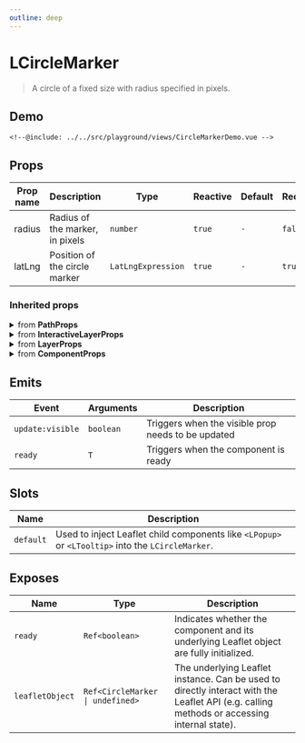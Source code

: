```yaml
---
outline: deep
---
```


# LCircleMarker

> A circle of a fixed size with radius specified in pixels.

## Demo

<script>
import "leaflet/dist/leaflet.css";
</script>

<div class="demo">
    <CircleMarkerDemo />
</div>

```vue{15-19}
<!--@include: ../../src/playground/views/CircleMarkerDemo.vue -->
```

## Props

| Prop name | Description | Type | Reactive | Default | Required |
| --- | --- | --- | --- | --- | --- |
| radius | Radius of the marker, in pixels | `number` | `true` | `-` | `false` |
| latLng | Position of the circle marker | `LatLngExpression` | `true` | `-` | `true` |

### Inherited props
<details>
<summary>from <strong>PathProps</strong></summary>

| Prop name | Description | Type | Reactive | Default | Required |
| --- | --- | --- | --- | --- | --- |
| className | Custom class name set on an element. Only for SVG renderer. | `string` | `true` | `-` | `false` |
| fillRule | A string that defines [how the inside of a shape](https://developer.mozilla.org/docs/Web/SVG/Attribute/fill-rule) is determined. | `FillRule` | `true` | `-` | `false` |
| fillOpacity | Fill opacity | `number` | `true` | `-` | `false` |
| fillColor | Fill color | `string` | `true` | `-` | `false` |
| fill | Whether to fill the path with color. Set it to `false` to disable filling on polygons or circles. | `boolean` | `true` | `-` | `false` |
| dashOffset | A string that defines the [distance into the dash pattern to start the dash](https://developer.mozilla.org/docs/Web/SVG/Attribute/stroke-dashoffset). | `string` | `true` | `-` | `false` |
| dashArray | A string that defines the stroke [dash pattern](https://developer.mozilla.org/docs/Web/SVG/Attribute/stroke-dasharray). | `string` | `true` | `-` | `false` |
| lineJoin | A string that defines [shape to be used at the corners](https://developer.mozilla.org/docs/Web/SVG/Attribute/stroke-linejoin) of the stroke. | `LineJoinShape` | `true` | `-` | `false` |
| lineCap | A string that defines [shape to be used at the end](https://developer.mozilla.org/docs/Web/SVG/Attribute/stroke-linecap) of the stroke. | `LineCapShape` | `true` | `-` | `false` |
| opacity | Stroke opacity | `number` | `true` | `-` | `false` |
| weight | Stroke width in pixels | `number` | `true` | `-` | `false` |
| color | Stroke color | `string` | `true` | `-` | `false` |
| stroke | Whether to draw stroke along the path. Set it to `false` to disable borders on polygons or circles. | `boolean` | `true` | `-` | `false` |

</details>

<details>
<summary>from <strong>InteractiveLayerProps</strong></summary>

| Prop name | Description | Type | Reactive | Default | Required |
| --- | --- | --- | --- | --- | --- |
| interactive | If `false`, the layer will not emit pointer events and will act as a part of the underlying map. | `boolean` | `initOnly` | `-` | `false` |
| bubblingMouseEvents | When `true`, a pointer event on this path will trigger the same event on the map (unless [DomEvent.stopPropagation](https://leafletjs.com/reference-2.0.0.html#domevent-stoppropagation) is used). | `boolean` | `initOnly` | `-` | `false` |

</details>

<details>
<summary>from <strong>LayerProps</strong></summary>

| Prop name | Description | Type | Reactive | Default | Required |
| --- | --- | --- | --- | --- | --- |
| visible | - | `boolean` | `true` | `-` | `false` |
| layerType | - | `LayerType` | `true` | `-` | `false` |
| name | - | `string` | `true` | `-` | `false` |
| attribution | String to be shown in the attribution control, e.g. "© OpenStreetMap contributors". It describes the layer data and is often a legal obligation towards copyright holders and tile providers. | `string` | `true` | `-` | `false` |
| pane | By default, the layer will be added to the map's [overlay pane](https://leafletjs.com/reference-2.0.0.html#map-overlaypane). Overriding this option will cause the layer to be placed on another pane by default. Not effective if the renderer option is set (the renderer option will override the pane option). | `string` | `initOnly` | `-` | `false` |

</details>

<details>
<summary>from <strong>ComponentProps</strong></summary>

| Prop name | Description | Type | Reactive | Default | Required |
| --- | --- | --- | --- | --- | --- |
| options | Leaflet options to pass to the component constructor. | `T` | `initOnly` | `-` | `false` |

</details>

## Emits

| Event | Arguments | Description |
| --- | --- | --- |
| `update:visible` | `boolean` | Triggers when the visible prop needs to be updated |
| `ready` | `T` | Triggers when the component is ready |

## Slots

| Name | Description |
| --- | --- |
| `default` | Used to inject Leaflet child components like `<LPopup>` or `<LTooltip>` into the `LCircleMarker`. |

## Exposes

| Name | Type | Description |
| --- | --- | --- |
| `ready` | `Ref<boolean>` | Indicates whether the component and its underlying Leaflet object are fully initialized. |
| `leafletObject` | `Ref<CircleMarker \| undefined>` | The underlying Leaflet instance. Can be used to directly interact with the Leaflet API (e.g. calling methods or accessing internal state). |

